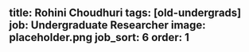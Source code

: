 title: Rohini Choudhuri
tags: [old-undergrads]
job: Undergraduate Researcher
image: placeholder.png
job_sort: 6
order: 1
---
